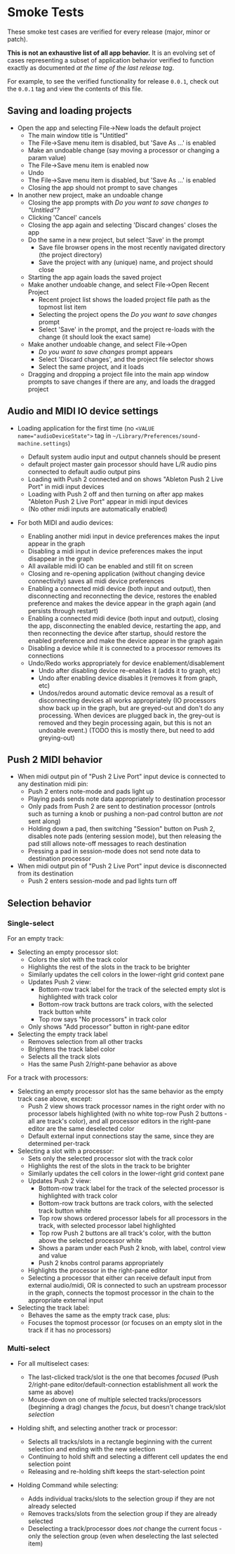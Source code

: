 # Smoke Tests

These smoke test cases are verified for every release (major, minor or patch).

**This is not an exhaustive list of all app behavior.**
It is an evolving set of cases representing a subset of application behavior verified to function exactly as documented _at the time of the last release tag_.

For example, to see the verified functionality for release `0.0.1`, check out the `0.0.1` tag and view the contents of this file.

## Saving and loading projects

* Open the app and selecting File->New loads the default project
  - The main window title is "Untitled"
  - The File->Save menu item is disabled, but 'Save As ...' is enabled
  - Make an undoable change (say moving a processor or changing a param value)
  - The File->Save menu item is enabled now
  - Undo
  - The File->Save menu item is disabled, but 'Save As ...' is enabled
  - Closing the app should not prompt to save changes
* In another new project, make an undoable change
  - Closing the app prompts with _Do you want to save changes to "Untitled"?_
  - Clicking 'Cancel' cancels
  - Closing the app again and selecting 'Discard changes' closes the app
  - Do the same in a new project, but select 'Save' in the prompt
    * Save file browser opens in the most recently navigated directory (the project directory)
    * Save the project with any (unique) name, and project should close
  - Starting the app again loads the saved project
  - Make another undoable change, and select File->Open Recent Project
    * Recent project list shows the loaded project file path as the topmost list item
    * Selecting the project opens the _Do you want to save changes_ prompt
    * Select 'Save' in the prompt, and the project re-loads with the change (it should look the exact same)
  - Make another undoable change, and select File->Open
    * _Do you want to save changes_ prompt appears
    * Select 'Discard changes', and the project file selector shows
    * Select the same project, and it loads
  - Dragging and dropping a project file into the main app window prompts to save changes if there are any,
    and loads the dragged project

## Audio and MIDI IO device settings

* Loading application for the first time (no `<VALUE name="audioDeviceState">` tag in `~/Library/Preferences/sound-machine.settings`)
  - Default system audio input and output channels should be present
  - default project master gain processor should have L/R audio pins connected to default audio output pins
  - Loading with Push 2 connected and on shows "Ableton Push 2 Live Port" in midi input devices
  - Loading with Push 2 off and then turning on after app makes "Ableton Push 2 Live Port" appear in midi input devices
  - (No other midi inputs are automatically enabled)

* For both MIDI and audio devices:
  - Enabling another midi input in device preferences makes the input appear in the graph
  - Disabling a midi input in device preferences makes the input disappear in the graph
  - All available midi IO can be enabled and still fit on screen
  - Closing and re-opening application (without changing device connectivity) saves all midi device preferences
  - Enabling a connected midi device (both input and output), then disconnecting and reconnecting the device,
    restores the enabled preference and makes the device appear in the graph again (and persists through restart)
  - Enabling a connected midi device (both input and output), closing the app, disconnecting the enabled device,
    restarting the app, and then reconnecting the device after startup, should restore the enabled preference and
    make the device appear in the graph again
  - Disabling a device while it is connected to a processor removes its connections
  - Undo/Redo works appropriately for device enablement/disablement
    * Undo after disabling device re-enables it (adds it to graph, etc)
    * Undo after enabling device disables it (removes it from graph, etc)
    * Undos/redos around automatic device removal as a result of disconnecting devices all works appropriately
      (IO processors show back up in the graph, but are greyed-out and don't do any processing.
      When devices are plugged back in, the grey-out is removed and they begin processing again, but this is not
      an undoable event.) (TODO this is mostly there, but need to add greying-out)

## Push 2 MIDI behavior

* When midi output pin of "Push 2 Live Port" input device is connected to any destination midi pin:
  - Push 2 enters note-mode and pads light up
  - Playing pads sends note data appropriately to destination processor
  - Only pads from Push 2 are sent to destination processor
    (ontrols such as turning a knob or pushing a non-pad control button are _not_ sent along)
  - Holding down a pad, then switching "Session" button on Push 2, disables note pads (entering session mode),
    but then releasing the pad still allows note-off messages to reach destination
  - Pressing a pad in session-mode does not send note data to destination processor
* When midi output pin of "Push 2 Live Port" input device is disconnected from its destination
  - Push 2 enters session-mode and pad lights turn off


## Selection behavior

### Single-select

For an empty track:
  * Selecting an empty processor slot:
    - Colors the slot with the track color
    - Highlights the rest of the slots in the track to be brighter
    - Similarly updates the cell colors in the lower-right grid context pane
    - Updates Push 2 view:
      * Bottom-row track label for the track of the selected empty slot is highlighted with track color
      * Bottom-row track buttons are track colors, with the selected track button white
      * Top row says "No processors" in track color
    - Only shows "Add processor" button in right-pane editor
  * Selecting the empty track label
    - Removes selection from all other tracks
    - Brightens the track label color
    - Selects all the track slots
    - Has the same Push 2/right-pane behavior as above

For a track with processors:
  * Selecting an empty processor slot has the same behavior as the empty track case above, except:
    - Push 2 view shows track processor names in the right order with no processor labels highlighted
      (with no white top-row Push 2 buttons - all are track's color),
      and all processor editors in the right-pane editor are the same deselected color
    - Default external input connections stay the same, since they are determined per-track
  * Selecting a slot with a processor:
    - Sets only the selected processor slot with the track color
    - Highlights the rest of the slots in the track to be brighter
    - Similarly updates the cell colors in the lower-right grid context pane
    - Updates Push 2 view:
      * Bottom-row track label for the track of the selected processor is highlighted with track color
      * Bottom-row track buttons are track colors, with the selected track button white
      * Top row shows ordered processor labels for all processors in the track, with selected processor label highlighted
      * Top row Push 2 buttons are all track's color, with the button above the selected processor white
      * Shows a param under each Push 2 knob, with label, control view and value
      * Push 2 knobs control params appropriately
    - Highlights the processor in the right-pane editor
    - Selecting a processor that either can receive default input from external audio/midi,
      OR is connected to such an upstream processor in the graph, connects the topmost processor in the chain to the
      appropriate external input
  * Selecting the track label:
    - Behaves the same as the empty track case, plus:
    - Focuses the topmost processor (or focuses on an empty slot in the track if it has no processors)

### Multi-select

* For all multiselect cases:
  - The last-clicked track/slot is the one that becomes _focused_
    (Push 2/right-pane editor/default-connection establishment all work the same as above)
  - Mouse-down on one of multiple selected tracks/processors (beginning a drag) changes the _focus_,
    but doesn't change track/slot _selection_

* Holding shift, and selecting another track or processor:
  - Selects all tracks/slots in a rectangle beginning with the current selection and ending with the new selection
  - Continuing to hold shift and selecting a different cell updates the end selection point
  - Releasing and re-holding shift keeps the start-selection point

* Holding Command while selecting:
  - Adds individual tracks/slots to the selection group if they are not already selected
  - Removes tracks/slots from the selection group if they are already selected
  - Deselecting a track/processor does _not_ change the current focus - only the selection group
    (even when deselecting the last selected item)
